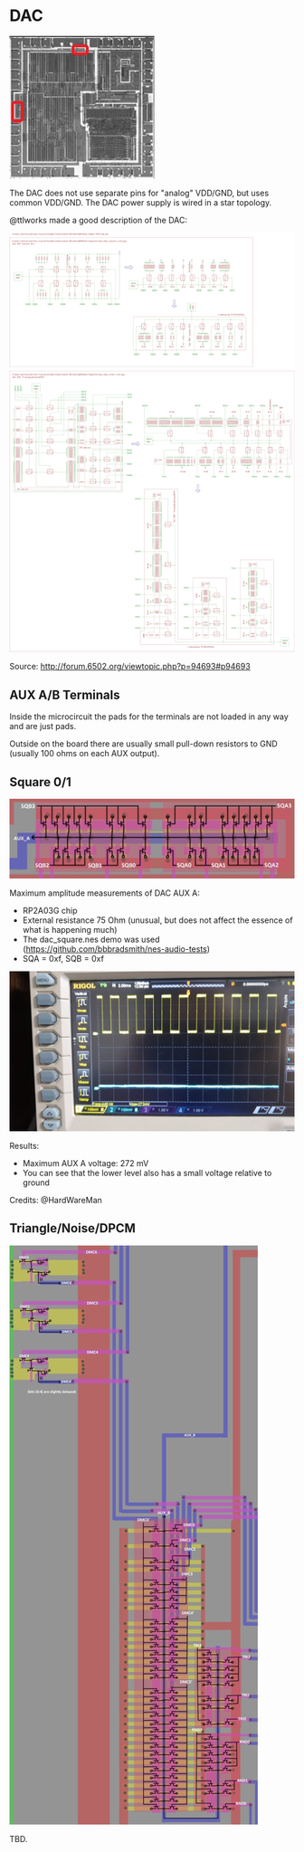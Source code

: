 # DAC

![apu_locator_dac](/BreakingNESWiki/imgstore/apu/apu_locator_dac.jpg)

The DAC does not use separate pins for "analog" VDD/GND, but uses common VDD/GND. The DAC power supply is wired in a star topology.

@ttlworks made a good description of the DAC:

![APU_2_dacs](/BreakingNESWiki/imgstore/apu/ttlworks/APU_2_dacs.png)

Source: http://forum.6502.org/viewtopic.php?p=94693#p94693

## AUX A/B Terminals

Inside the microcircuit the pads for the terminals are not loaded in any way and are just pads.

Outside on the board there are usually small pull-down resistors to GND (usually 100 ohms on each AUX output).

## Square 0/1

![dac_square_tran](/BreakingNESWiki/imgstore/apu/dac_square_tran.jpg)

Maximum amplitude measurements of DAC AUX A:
- RP2A03G chip
- External resistance 75 Ohm (unusual, but does not affect the essence of what is happening much)
- The dac_square.nes demo was used (https://github.com/bbbradsmith/nes-audio-tests)
- SQA = 0xf, SQB = 0xf

![dac_auxa_max](/BreakingNESWiki/imgstore/apu/waves/dac_auxa_max.jpg)

Results:
- Maximum AUX A voltage: 272 mV
- You can see that the lower level also has a small voltage relative to ground

Credits: @HardWareMan

## Triangle/Noise/DPCM

![dac_other_tran](/BreakingNESWiki/imgstore/apu/dac_other_tran.jpg)

TBD.
